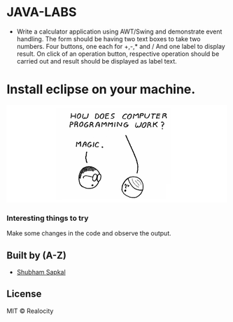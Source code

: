 # JAVA-LABS

- Write a calculator application using AWT/Swing and demonstrate event handling. The form should be having two text boxes to take two numbers. Four buttons, one  each for +,-,* and /
And one label to display result. On click of an operation button, respective operation should be carried out and result should be displayed as label text.


# Install eclipse on your machine.

![Intro User Image](https://github.com/Realocity/JAVA_Practical/blob/main/assets/intro.png)

### Interesting things to try

Make some changes in the code and observe the output.

## Built by (A-Z)

- [Shubham Sapkal](https://github.com/Realocity)

## License

MIT © Realocity
